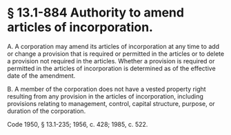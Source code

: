 # § 13.1-884 Authority to amend articles of incorporation.

<p>A. A corporation may amend its articles of incorporation at any time to add or change a provision that is required or permitted in the articles or to delete a provision not required in the articles. Whether a provision is required or permitted in the articles of incorporation is determined as of the effective date of the amendment.</p><p>B. A member of the corporation does not have a vested property right resulting from any provision in the articles of incorporation, including provisions relating to management, control, capital structure, purpose, or duration of the corporation.</p><p>Code 1950, § 13.1-235; 1956, c. 428; 1985, c. 522.</p>